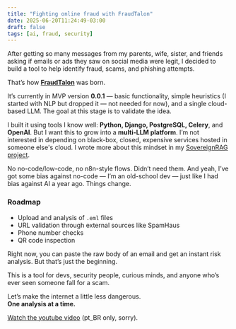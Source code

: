 ```yaml
---
title: "Fighting online fraud with FraudTalon"
date: 2025-06-20T11:24:49-03:00
draft: false
tags: [ai, fraud, security]
---
```


After getting so many messages from my parents, wife, sister, and friends asking if emails or ads they saw on social media were legit, I decided to build a tool to help identify fraud, scams, and phishing attempts.

That’s how [**FraudTalon**](https://fraudtalon.com) was born.

It’s currently in MVP version **0.0.1** — basic functionality, simple heuristics (I started with NLP but dropped it — not needed for now), and a single cloud-based LLM. The goal at this stage is to validate the idea.

I built it using tools I know well: **Python, Django, PostgreSQL, Celery**, and **OpenAI**. But I want this to grow into a **multi-LLM platform**. I’m not interested in depending on black-box, closed, expensive services hosted in someone else's cloud. I wrote more about this mindset in my [SovereignRAG project](https://adlermedrado.com.br/posts/sovereign-rag/).

No no-code/low-code, no n8n-style flows. Didn’t need them. And yeah, I’ve got some bias against no-code — I’m an old-school dev — just like I had bias against AI a year ago. Things change.

### Roadmap
- Upload and analysis of `.eml` files  
- URL validation through external sources like SpamHaus  
- Phone number checks  
- QR code inspection  

Right now, you can paste the raw body of an email and get an instant risk analysis. But that’s just the beginning.

This is a tool for devs, security people, curious minds, and anyone who’s ever seen someone fall for a scam.

Let’s make the internet a little less dangerous.  
**One analysis at a time.**

[Watch the youtube video](https://youtu.be/U_8blKG9iCU) (pt_BR only, sorry).

